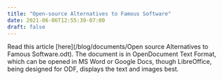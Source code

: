 ```yaml
---
title: "Open-source Alternatives to Famous Software"
date: 2021-06-06T12:55:39-07:00
draft: false
---
```


Read this article [here](/blog/documents/Open source Alternatives to Famous Software.odt). The document is in OpenDocument Text Format, which can be opened in MS Word or Google Docs, though LibreOffice, being designed for ODF, displays the text and images best.
